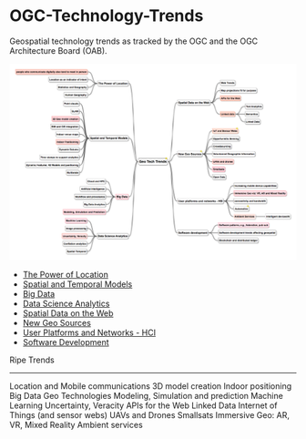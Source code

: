 # OGC-Technology-Trends
Geospatial technology trends as tracked by the OGC and the OGC Architecture Board (OAB).  

![Tech Trends](images/20170317GeoTechTrends.png "Tech Trends Mind Map")

   * [The Power of Location](chapter-01.adoc)
   * [Spatial and Temporal Models](chapter-02)
   * [Big Data](chapter-03)
   * [Data Science Analytics](chapter-04)
   * [Spatial Data on the Web](chapter-05)
   * [New Geo Sources](chapter-06)
   * [User Platforms and Networks - HCI](chapter-07)
   * [Software Development](chapter-08)


Ripe Trends
___________


Location and Mobile communications
3D model creation
Indoor positioning
Big Data Geo Technologies
Modeling, Simulation and prediction
Machine Learning
Uncertainty, Veracity
APIs for the Web
Linked Data
Internet of Things (and sensor webs)
UAVs and Drones
Smallsats
Immersive Geo: AR, VR, Mixed Reality
Ambient services
